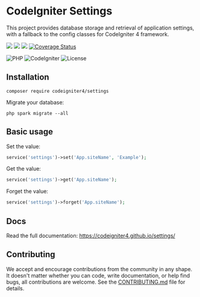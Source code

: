 # CodeIgniter Settings

This project provides database storage and retrieval of application settings, with a fallback to the
config classes for CodeIgniter 4 framework.

[![](https://github.com/codeigniter4/settings/workflows/PHPUnit/badge.svg)](https://github.com/codeigniter4/settings/actions/workflows/test.yml)
[![](https://github.com/codeigniter4/settings/workflows/PHPStan/badge.svg)](https://github.com/codeigniter4/settings/actions/workflows/analyze.yml)
[![](https://github.com/codeigniter4/settings/workflows/Deptrac/badge.svg)](https://github.com/codeigniter4/settings/actions/workflows/inspect.yml)
[![Coverage Status](https://coveralls.io/repos/github/codeigniter4/settings/badge.svg?branch=develop)](https://coveralls.io/github/codeigniter4/settings?branch=develop)

![PHP](https://img.shields.io/badge/PHP-%5E7.4-blue)
![CodeIgniter](https://img.shields.io/badge/CodeIgniter-%5E4.2.3-blue)
![License](https://img.shields.io/badge/License-MIT-blue)

## Installation

    composer require codeigniter4/settings

Migrate your database:

    php spark migrate --all

## Basic usage

Set the value:

```php
service('settings')->set('App.siteName', 'Example');
```

Get the value:

```php
service('settings')->get('App.siteName');
```

Forget the value:

```php
service('settings')->forget('App.siteName');
```

## Docs

Read the full documentation: https://codeigniter4.github.io/settings/

## Contributing

We accept and encourage contributions from the community in any shape. It doesn't matter
whether you can code, write documentation, or help find bugs, all contributions are welcome.
See the [CONTRIBUTING.md](CONTRIBUTING.md) file for details.

